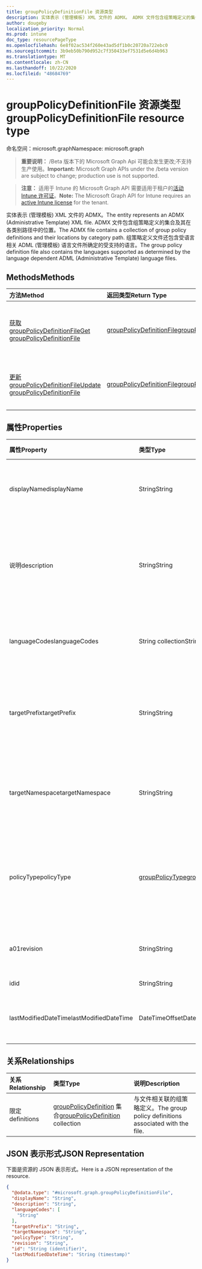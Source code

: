 ```yaml
---
title: groupPolicyDefinitionFile 资源类型
description: 实体表示 (管理模板) XML 文件的 ADMX。 ADMX 文件包含组策略定义的集合及其在各类别路径中的位置。 组策略定义文件还包含受语言相关 ADML (管理模板) 语言文件所确定的受支持的语言。
author: dougeby
localization_priority: Normal
ms.prod: intune
doc_type: resourcePageType
ms.openlocfilehash: 6e8f02ac534f260e43ad5df1b0c20720a722ebc0
ms.sourcegitcommit: 3b9eb50b790d952c7f350433ef7531d5e6d4b963
ms.translationtype: MT
ms.contentlocale: zh-CN
ms.lasthandoff: 10/22/2020
ms.locfileid: "48684769"
---
```

# <a name="grouppolicydefinitionfile-resource-type"></a><span data-ttu-id="37572-105">groupPolicyDefinitionFile 资源类型</span><span class="sxs-lookup"><span data-stu-id="37572-105">groupPolicyDefinitionFile resource type</span></span>

<span data-ttu-id="37572-106">命名空间：microsoft.graph</span><span class="sxs-lookup"><span data-stu-id="37572-106">Namespace: microsoft.graph</span></span>

> <span data-ttu-id="37572-107">**重要说明：** /Beta 版本下的 Microsoft Graph Api 可能会发生更改;不支持生产使用。</span><span class="sxs-lookup"><span data-stu-id="37572-107">**Important:** Microsoft Graph APIs under the /beta version are subject to change; production use is not supported.</span></span>

> <span data-ttu-id="37572-108">**注意：** 适用于 Intune 的 Microsoft Graph API 需要适用于租户的[活动 Intune 许可证](https://go.microsoft.com/fwlink/?linkid=839381)。</span><span class="sxs-lookup"><span data-stu-id="37572-108">**Note:** The Microsoft Graph API for Intune requires an [active Intune license](https://go.microsoft.com/fwlink/?linkid=839381) for the tenant.</span></span>

<span data-ttu-id="37572-109">实体表示 (管理模板) XML 文件的 ADMX。</span><span class="sxs-lookup"><span data-stu-id="37572-109">The entity represents an ADMX (Administrative Template) XML file.</span></span> <span data-ttu-id="37572-110">ADMX 文件包含组策略定义的集合及其在各类别路径中的位置。</span><span class="sxs-lookup"><span data-stu-id="37572-110">The ADMX file contains a collection of group policy definitions and their locations by category path.</span></span> <span data-ttu-id="37572-111">组策略定义文件还包含受语言相关 ADML (管理模板) 语言文件所确定的受支持的语言。</span><span class="sxs-lookup"><span data-stu-id="37572-111">The group policy definition file also contains the languages supported as determined by the language dependent ADML (Administrative Template) language files.</span></span>

## <a name="methods"></a><span data-ttu-id="37572-112">Methods</span><span class="sxs-lookup"><span data-stu-id="37572-112">Methods</span></span>
|<span data-ttu-id="37572-113">方法</span><span class="sxs-lookup"><span data-stu-id="37572-113">Method</span></span>|<span data-ttu-id="37572-114">返回类型</span><span class="sxs-lookup"><span data-stu-id="37572-114">Return Type</span></span>|<span data-ttu-id="37572-115">说明</span><span class="sxs-lookup"><span data-stu-id="37572-115">Description</span></span>|
|:---|:---|:---|
|[<span data-ttu-id="37572-116">获取 groupPolicyDefinitionFile</span><span class="sxs-lookup"><span data-stu-id="37572-116">Get groupPolicyDefinitionFile</span></span>](../api/intune-grouppolicy-grouppolicydefinitionfile-get.md)|[<span data-ttu-id="37572-117">groupPolicyDefinitionFile</span><span class="sxs-lookup"><span data-stu-id="37572-117">groupPolicyDefinitionFile</span></span>](../resources/intune-grouppolicy-grouppolicydefinitionfile.md)|<span data-ttu-id="37572-118">读取 [groupPolicyDefinitionFile](../resources/intune-grouppolicy-grouppolicydefinitionfile.md) 对象的属性和关系。</span><span class="sxs-lookup"><span data-stu-id="37572-118">Read properties and relationships of the [groupPolicyDefinitionFile](../resources/intune-grouppolicy-grouppolicydefinitionfile.md) object.</span></span>|
|[<span data-ttu-id="37572-119">更新 groupPolicyDefinitionFile</span><span class="sxs-lookup"><span data-stu-id="37572-119">Update groupPolicyDefinitionFile</span></span>](../api/intune-grouppolicy-grouppolicydefinitionfile-update.md)|[<span data-ttu-id="37572-120">groupPolicyDefinitionFile</span><span class="sxs-lookup"><span data-stu-id="37572-120">groupPolicyDefinitionFile</span></span>](../resources/intune-grouppolicy-grouppolicydefinitionfile.md)|<span data-ttu-id="37572-121">更新 [groupPolicyDefinitionFile](../resources/intune-grouppolicy-grouppolicydefinitionfile.md) 对象的属性。</span><span class="sxs-lookup"><span data-stu-id="37572-121">Update the properties of a [groupPolicyDefinitionFile](../resources/intune-grouppolicy-grouppolicydefinitionfile.md) object.</span></span>|

## <a name="properties"></a><span data-ttu-id="37572-122">属性</span><span class="sxs-lookup"><span data-stu-id="37572-122">Properties</span></span>
|<span data-ttu-id="37572-123">属性</span><span class="sxs-lookup"><span data-stu-id="37572-123">Property</span></span>|<span data-ttu-id="37572-124">类型</span><span class="sxs-lookup"><span data-stu-id="37572-124">Type</span></span>|<span data-ttu-id="37572-125">说明</span><span class="sxs-lookup"><span data-stu-id="37572-125">Description</span></span>|
|:---|:---|:---|
|<span data-ttu-id="37572-126">displayName</span><span class="sxs-lookup"><span data-stu-id="37572-126">displayName</span></span>|<span data-ttu-id="37572-127">String</span><span class="sxs-lookup"><span data-stu-id="37572-127">String</span></span>|<span data-ttu-id="37572-128">ADMX 文件的本地化友好名称。</span><span class="sxs-lookup"><span data-stu-id="37572-128">The localized friendly name of the ADMX file.</span></span>|
|<span data-ttu-id="37572-129">说明</span><span class="sxs-lookup"><span data-stu-id="37572-129">description</span></span>|<span data-ttu-id="37572-130">String</span><span class="sxs-lookup"><span data-stu-id="37572-130">String</span></span>|<span data-ttu-id="37572-131">ADMX 文件中策略设置的本地化说明。</span><span class="sxs-lookup"><span data-stu-id="37572-131">The localized description of the policy settings in the ADMX file.</span></span> <span data-ttu-id="37572-132">默认值为空白。</span><span class="sxs-lookup"><span data-stu-id="37572-132">The default value is empty.</span></span>|
|<span data-ttu-id="37572-133">languageCodes</span><span class="sxs-lookup"><span data-stu-id="37572-133">languageCodes</span></span>|<span data-ttu-id="37572-134">String collection</span><span class="sxs-lookup"><span data-stu-id="37572-134">String collection</span></span>|<span data-ttu-id="37572-135">ADMX 文件的受支持的语言代码。</span><span class="sxs-lookup"><span data-stu-id="37572-135">The supported language codes for the ADMX file.</span></span>|
|<span data-ttu-id="37572-136">targetPrefix</span><span class="sxs-lookup"><span data-stu-id="37572-136">targetPrefix</span></span>|<span data-ttu-id="37572-137">String</span><span class="sxs-lookup"><span data-stu-id="37572-137">String</span></span>|<span data-ttu-id="37572-138">指定在 ADMX 文件中引用命名空间的逻辑名称。</span><span class="sxs-lookup"><span data-stu-id="37572-138">Specifies the logical name that refers to the namespace within the ADMX file.</span></span>|
|<span data-ttu-id="37572-139">targetNamespace</span><span class="sxs-lookup"><span data-stu-id="37572-139">targetNamespace</span></span>|<span data-ttu-id="37572-140">String</span><span class="sxs-lookup"><span data-stu-id="37572-140">String</span></span>|<span data-ttu-id="37572-141">指定用于标识 ADMX 文件中的命名空间的 URI。</span><span class="sxs-lookup"><span data-stu-id="37572-141">Specifies the URI used to identify the namespace within the ADMX file.</span></span>|
|<span data-ttu-id="37572-142">policyType</span><span class="sxs-lookup"><span data-stu-id="37572-142">policyType</span></span>|[<span data-ttu-id="37572-143">groupPolicyType</span><span class="sxs-lookup"><span data-stu-id="37572-143">groupPolicyType</span></span>](../resources/intune-grouppolicy-grouppolicytype.md)|<span data-ttu-id="37572-144">指定组策略的类型。</span><span class="sxs-lookup"><span data-stu-id="37572-144">Specifies the type of group policy.</span></span> <span data-ttu-id="37572-145">可取值为：`admxBacked`、`admxIngested`。</span><span class="sxs-lookup"><span data-stu-id="37572-145">Possible values are: `admxBacked`, `admxIngested`.</span></span>|
|<span data-ttu-id="37572-146">a01</span><span class="sxs-lookup"><span data-stu-id="37572-146">revision</span></span>|<span data-ttu-id="37572-147">String</span><span class="sxs-lookup"><span data-stu-id="37572-147">String</span></span>|<span data-ttu-id="37572-148">与文件关联的修订版本。</span><span class="sxs-lookup"><span data-stu-id="37572-148">The revision version associated with the file.</span></span>|
|<span data-ttu-id="37572-149">id</span><span class="sxs-lookup"><span data-stu-id="37572-149">id</span></span>|<span data-ttu-id="37572-150">String</span><span class="sxs-lookup"><span data-stu-id="37572-150">String</span></span>|<span data-ttu-id="37572-151">实体的键。</span><span class="sxs-lookup"><span data-stu-id="37572-151">Key of the entity.</span></span>|
|<span data-ttu-id="37572-152">lastModifiedDateTime</span><span class="sxs-lookup"><span data-stu-id="37572-152">lastModifiedDateTime</span></span>|<span data-ttu-id="37572-153">DateTimeOffset</span><span class="sxs-lookup"><span data-stu-id="37572-153">DateTimeOffset</span></span>|<span data-ttu-id="37572-154">上次修改实体的日期和时间。</span><span class="sxs-lookup"><span data-stu-id="37572-154">The date and time the entity was last modified.</span></span>|

## <a name="relationships"></a><span data-ttu-id="37572-155">关系</span><span class="sxs-lookup"><span data-stu-id="37572-155">Relationships</span></span>
|<span data-ttu-id="37572-156">关系</span><span class="sxs-lookup"><span data-stu-id="37572-156">Relationship</span></span>|<span data-ttu-id="37572-157">类型</span><span class="sxs-lookup"><span data-stu-id="37572-157">Type</span></span>|<span data-ttu-id="37572-158">说明</span><span class="sxs-lookup"><span data-stu-id="37572-158">Description</span></span>|
|:---|:---|:---|
|<span data-ttu-id="37572-159">限定</span><span class="sxs-lookup"><span data-stu-id="37572-159">definitions</span></span>|<span data-ttu-id="37572-160">[groupPolicyDefinition](../resources/intune-grouppolicy-grouppolicydefinition.md) 集合</span><span class="sxs-lookup"><span data-stu-id="37572-160">[groupPolicyDefinition](../resources/intune-grouppolicy-grouppolicydefinition.md) collection</span></span>|<span data-ttu-id="37572-161">与文件相关联的组策略定义。</span><span class="sxs-lookup"><span data-stu-id="37572-161">The group policy definitions associated with the file.</span></span>|

## <a name="json-representation"></a><span data-ttu-id="37572-162">JSON 表示形式</span><span class="sxs-lookup"><span data-stu-id="37572-162">JSON Representation</span></span>
<span data-ttu-id="37572-163">下面是资源的 JSON 表示形式。</span><span class="sxs-lookup"><span data-stu-id="37572-163">Here is a JSON representation of the resource.</span></span>
<!-- {
  "blockType": "resource",
  "keyProperty": "id",
  "@odata.type": "microsoft.graph.groupPolicyDefinitionFile"
}
-->
``` json
{
  "@odata.type": "#microsoft.graph.groupPolicyDefinitionFile",
  "displayName": "String",
  "description": "String",
  "languageCodes": [
    "String"
  ],
  "targetPrefix": "String",
  "targetNamespace": "String",
  "policyType": "String",
  "revision": "String",
  "id": "String (identifier)",
  "lastModifiedDateTime": "String (timestamp)"
}
```





